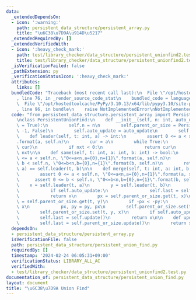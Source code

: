 ```yaml
---
data:
  _extendedDependsOn:
  - icon: ':warning:'
    path: persistent_data_structure/persistent_array.py
    title: "\u6C38\u7D9A\u914D\u5217"
  _extendedRequiredBy: []
  _extendedVerifiedWith:
  - icon: ':heavy_check_mark:'
    path: test/library_checker/data_structure/persistent_unionfind2.test.py
    title: test/library_checker/data_structure/persistent_unionfind2.test.py
  _isVerificationFailed: false
  _pathExtension: py
  _verificationStatusIcon: ':heavy_check_mark:'
  attributes:
    links: []
  bundledCode: "Traceback (most recent call last):\n  File \"/opt/hostedtoolcache/PyPy/3.10.13/x64/lib/pypy3.10/site-packages/onlinejudge_verify/documentation/build.py\"\
    , line 76, in _render_source_code_stat\n    bundled_code = language.bundle(\n\
    \  File \"/opt/hostedtoolcache/PyPy/3.10.13/x64/lib/pypy3.10/site-packages/onlinejudge_verify/languages/python.py\"\
    , line 96, in bundle\n    raise NotImplementedError\nNotImplementedError\n"
  code: "from persistent_data_structure.persistent_array import PersistentArray\n\n\
    \nclass PersistentUnionFind:\n    def __init__(self, n: int, auto_update: bool\
    \ = True):\n        self.n = n\n        self.parent_or_size = PersistentArray(n,\
    \ -1, False)\n        self.auto_update = auto_update\n        self.last = 0\n\n\
    \    def leader(self, t: int, a) -> int:\n        assert 0 <= a < self.n, \"0<=a<n,a={0},n={1}\"\
    .format(a, self.n)\n        cur = a\n        while True:\n            nxt = self.parent_or_size.get(t,\
    \ cur)\n            if nxt < 0:\n                return cur\n            cur =\
    \ nxt\n\n    def same(self, t: int, a: int, b: int) -> bool:\n        assert 0\
    \ <= a < self.n, \"0<=a<n,a={0},n={1}\".format(a, self.n)\n        assert 0 <=\
    \ b < self.n, \"0<=b<n,b={0},n={1}\".format(b, self.n)\n        return self.leader(t,\
    \ a) == self.leader(t, b)\n\n    def merge(self, t: int, a: int, b: int) -> int:\n\
    \        assert 0 <= a < self.n, \"0<=a<n,a={0},n={1}\".format(a, self.n)\n  \
    \      assert 0 <= b < self.n, \"0<=b<n,b={0},n={1}\".format(b, self.n)\n    \
    \    x = self.leader(t, a)\n        y = self.leader(t, b)\n        if x == y:\n\
    \            if self.auto_update:\n                self.last = self.update()\n\
    \            return x\n        px = self.parent_or_size.get(t, x)\n        py\
    \ = self.parent_or_size.get(t, y)\n        if -px < -py:\n            x, y = y,\
    \ x\n            px, py = py, px\n        self.parent_or_size.set(t, x, px + py)\n\
    \        self.parent_or_size.set(t, y, x)\n        if self.auto_update:\n    \
    \        self.last = self.update()\n        return x\n\n    def update(self):\n\
    \        self.last = self.parent_or_size.update()\n        return self.last\n"
  dependsOn:
  - persistent_data_structure/persistent_array.py
  isVerificationFile: false
  path: persistent_data_structure/persistent_union_find.py
  requiredBy: []
  timestamp: '2024-02-24 06:05:31+09:00'
  verificationStatus: LIBRARY_ALL_AC
  verifiedWith:
  - test/library_checker/data_structure/persistent_unionfind2.test.py
documentation_of: persistent_data_structure/persistent_union_find.py
layout: document
title: "\u6C38\u7D9A Union Find"
---
```

